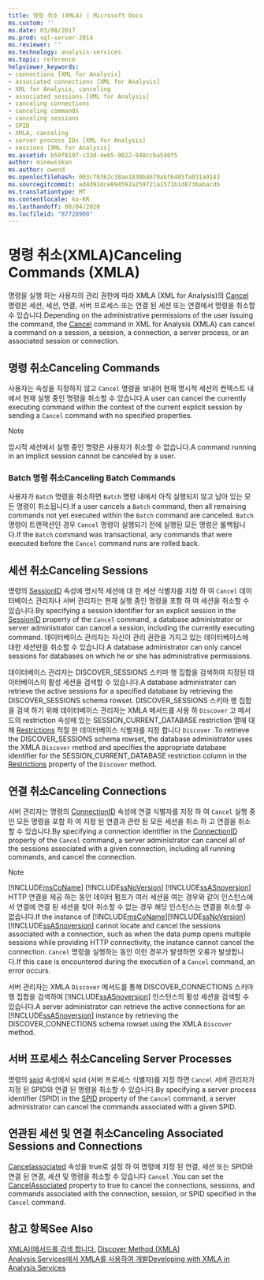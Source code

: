 ```yaml
---
title: 명령 취소 (XMLA) | Microsoft Docs
ms.custom: ''
ms.date: 03/08/2017
ms.prod: sql-server-2014
ms.reviewer: ''
ms.technology: analysis-services
ms.topic: reference
helpviewer_keywords:
- connections [XML for Analysis]
- associated connections [XML for Analysis]
- XML for Analysis, canceling
- associated sessions [XML for Analysis]
- canceling connections
- canceling commands
- canceling sessions
- SPID
- XMLA, canceling
- server process IDs [XML for Analysis]
- sessions [XML for Analysis]
ms.assetid: b59f8197-c33d-4e65-9022-848ccba540f5
author: minewiskan
ms.author: owend
ms.openlocfilehash: 003c70362c38ae1838b4679abf6485fa031a9143
ms.sourcegitcommit: ad4d92dce894592a259721a1571b1d8736abacdb
ms.translationtype: MT
ms.contentlocale: ko-KR
ms.lasthandoff: 08/04/2020
ms.locfileid: "87728900"
---
```

# <a name="canceling-commands-xmla"></a><span data-ttu-id="7e73d-102">명령 취소(XMLA)</span><span class="sxs-lookup"><span data-stu-id="7e73d-102">Canceling Commands (XMLA)</span></span>
  <span data-ttu-id="7e73d-103">명령을 실행 하는 사용자의 관리 권한에 따라 XMLA (XML for Analysis)의 [Cancel](https://docs.microsoft.com/bi-reference/xmla/xml-elements-commands/cancel-element-xmla) 명령은 세션, 세션, 연결, 서버 프로세스 또는 연결 된 세션 또는 연결에서 명령을 취소할 수 있습니다.</span><span class="sxs-lookup"><span data-stu-id="7e73d-103">Depending on the administrative permissions of the user issuing the command, the [Cancel](https://docs.microsoft.com/bi-reference/xmla/xml-elements-commands/cancel-element-xmla) command in XML for Analysis (XMLA) can cancel a command on a session, a session, a connection, a server process, or an associated session or connection.</span></span>  
  
## <a name="canceling-commands"></a><span data-ttu-id="7e73d-104">명령 취소</span><span class="sxs-lookup"><span data-stu-id="7e73d-104">Canceling Commands</span></span>  
 <span data-ttu-id="7e73d-105">사용자는 속성을 지정하지 않고 `Cancel` 명령을 보내어 현재 명시적 세션의 컨텍스트 내에서 현재 실행 중인 명령을 취소할 수 있습니다.</span><span class="sxs-lookup"><span data-stu-id="7e73d-105">A user can cancel the currently executing command within the context of the current explicit session by sending a `Cancel` command with no specified properties.</span></span>  
  
> [!NOTE]  
>  <span data-ttu-id="7e73d-106">암시적 세션에서 실행 중인 명령은 사용자가 취소할 수 없습니다.</span><span class="sxs-lookup"><span data-stu-id="7e73d-106">A command running in an implicit session cannot be canceled by a user.</span></span>  
  
### <a name="canceling-batch-commands"></a><span data-ttu-id="7e73d-107">Batch 명령 취소</span><span class="sxs-lookup"><span data-stu-id="7e73d-107">Canceling Batch Commands</span></span>  
 <span data-ttu-id="7e73d-108">사용자가 `Batch` 명령을 취소하면 `Batch` 명령 내에서 아직 실행되지 않고 남아 있는 모든 명령이 취소됩니다.</span><span class="sxs-lookup"><span data-stu-id="7e73d-108">If a user cancels a `Batch` command, then all remaining commands not yet executed within the `Batch` command are canceled.</span></span> <span data-ttu-id="7e73d-109">`Batch` 명령이 트랜잭션인 경우 `Cancel` 명령이 실행되기 전에 실행된 모든 명령은 롤백됩니다.</span><span class="sxs-lookup"><span data-stu-id="7e73d-109">If the `Batch` command was transactional, any commands that were executed before the `Cancel` command runs are rolled back.</span></span>  
  
## <a name="canceling-sessions"></a><span data-ttu-id="7e73d-110">세션 취소</span><span class="sxs-lookup"><span data-stu-id="7e73d-110">Canceling Sessions</span></span>  
 <span data-ttu-id="7e73d-111">명령의 [SessionID](https://docs.microsoft.com/bi-reference/xmla/xml-elements-properties/id-element-xmla) 속성에 명시적 세션에 대 한 세션 식별자를 지정 하 여 `Cancel` 데이터베이스 관리자나 서버 관리자는 현재 실행 중인 명령을 포함 하 여 세션을 취소할 수 있습니다.</span><span class="sxs-lookup"><span data-stu-id="7e73d-111">By specifying a session identifier for an explicit session in the [SessionID](https://docs.microsoft.com/bi-reference/xmla/xml-elements-properties/id-element-xmla) property of the `Cancel` command, a database administrator or server administrator can cancel a session, including the currently executing command.</span></span> <span data-ttu-id="7e73d-112">데이터베이스 관리자는 자신이 관리 권한을 가지고 있는 데이터베이스에 대한 세션만을 취소할 수 있습니다.</span><span class="sxs-lookup"><span data-stu-id="7e73d-112">A database administrator can only cancel sessions for databases on which he or she has administrative permissions.</span></span>  
  
 <span data-ttu-id="7e73d-113">데이터베이스 관리자는 DISCOVER_SESSIONS 스키마 행 집합을 검색하여 지정된 데이터베이스의 활성 세션을 검색할 수 있습니다.</span><span class="sxs-lookup"><span data-stu-id="7e73d-113">A database administrator can retrieve the active sessions for a specified database by retrieving the DISCOVER_SESSIONS schema rowset.</span></span> <span data-ttu-id="7e73d-114">DISCOVER_SESSIONS 스키마 행 집합을 검색 하기 위해 데이터베이스 관리자는 XMLA 메서드를 사용 하 `Discover` 고 메서드의 restriction 속성에 있는 SESSION_CURRENT_DATABASE restriction 열에 대해 [Restrictions](https://docs.microsoft.com/bi-reference/xmla/xml-elements-properties/restrictions-element-xmla) 적절 한 데이터베이스 식별자를 지정 합니다 `Discover` .</span><span class="sxs-lookup"><span data-stu-id="7e73d-114">To retrieve the DISCOVER_SESSIONS schema rowset, the database administrator uses the XMLA `Discover` method and specifies the appropriate database identifier for the SESSION_CURRENT_DATABASE restriction column in the [Restrictions](https://docs.microsoft.com/bi-reference/xmla/xml-elements-properties/restrictions-element-xmla) property of the `Discover` method.</span></span>  
  
## <a name="canceling-connections"></a><span data-ttu-id="7e73d-115">연결 취소</span><span class="sxs-lookup"><span data-stu-id="7e73d-115">Canceling Connections</span></span>  
 <span data-ttu-id="7e73d-116">서버 관리자는 명령의 [ConnectionID](https://docs.microsoft.com/bi-reference/xmla/xml-elements-properties/connectionid-element-xmla) 속성에 연결 식별자를 지정 하 여 `Cancel` 실행 중인 모든 명령을 포함 하 여 지정 된 연결과 관련 된 모든 세션을 취소 하 고 연결을 취소할 수 있습니다.</span><span class="sxs-lookup"><span data-stu-id="7e73d-116">By specifying a connection identifier in the [ConnectionID](https://docs.microsoft.com/bi-reference/xmla/xml-elements-properties/connectionid-element-xmla) property of the `Cancel` command, a server administrator can cancel all of the sessions associated with a given connection, including all running commands, and cancel the connection.</span></span>  
  
> [!NOTE]  
>  <span data-ttu-id="7e73d-117">[!INCLUDE[msCoName](../../includes/msconame-md.md)] [!INCLUDE[ssNoVersion](../../includes/ssnoversion-md.md)] [!INCLUDE[ssASnoversion](../../includes/ssasnoversion-md.md)] HTTP 연결을 제공 하는 동안 데이터 펌프가 여러 세션을 여는 경우와 같이 인스턴스에서 연결에 연결 된 세션을 찾아 취소할 수 없는 경우 해당 인스턴스는 연결을 취소할 수 없습니다.</span><span class="sxs-lookup"><span data-stu-id="7e73d-117">If the instance of [!INCLUDE[msCoName](../../includes/msconame-md.md)][!INCLUDE[ssNoVersion](../../includes/ssnoversion-md.md)][!INCLUDE[ssASnoversion](../../includes/ssasnoversion-md.md)] cannot locate and cancel the sessions associated with a connection, such as when the data pump opens multiple sessions while providing HTTP connectivity, the instance cannot cancel the connection.</span></span> <span data-ttu-id="7e73d-118">`Cancel` 명령을 실행하는 동안 이런 경우가 발생하면 오류가 발생합니다.</span><span class="sxs-lookup"><span data-stu-id="7e73d-118">If this case is encountered during the execution of a `Cancel` command, an error occurs.</span></span>  
  
 <span data-ttu-id="7e73d-119">서버 관리자는 XMLA `Discover` 메서드를 통해 DISCOVER_CONNECTIONS 스키마 행 집합을 검색하여 [!INCLUDE[ssASnoversion](../../includes/ssasnoversion-md.md)] 인스턴스의 활성 세션을 검색할 수 있습니다.</span><span class="sxs-lookup"><span data-stu-id="7e73d-119">A server administrator can retrieve the active connections for an [!INCLUDE[ssASnoversion](../../includes/ssasnoversion-md.md)] instance by retrieving the DISCOVER_CONNECTIONS schema rowset using the XMLA `Discover` method.</span></span>  
  
## <a name="canceling-server-processes"></a><span data-ttu-id="7e73d-120">서버 프로세스 취소</span><span class="sxs-lookup"><span data-stu-id="7e73d-120">Canceling Server Processes</span></span>  
 <span data-ttu-id="7e73d-121">명령의 [spid](https://docs.microsoft.com/bi-reference/xmla/xml-elements-properties/id-element-xmla) 속성에서 spid (서버 프로세스 식별자)를 지정 하면 `Cancel` 서버 관리자가 지정 된 SPID와 연결 된 명령을 취소할 수 있습니다.</span><span class="sxs-lookup"><span data-stu-id="7e73d-121">By specifying a server process identifier (SPID) in the [SPID](https://docs.microsoft.com/bi-reference/xmla/xml-elements-properties/id-element-xmla) property of the `Cancel` command, a server administrator can cancel the commands associated with a given SPID.</span></span>  
  
## <a name="canceling-associated-sessions-and-connections"></a><span data-ttu-id="7e73d-122">연관된 세션 및 연결 취소</span><span class="sxs-lookup"><span data-stu-id="7e73d-122">Canceling Associated Sessions and Connections</span></span>  
 <span data-ttu-id="7e73d-123">[Cancelassociated](https://docs.microsoft.com/bi-reference/xmla/xml-elements-properties/cancelassociated-element-xmla) 속성을 true로 설정 하 여 명령에 지정 된 연결, 세션 또는 SPID와 연결 된 연결, 세션 및 명령을 취소할 수 있습니다 `Cancel` .</span><span class="sxs-lookup"><span data-stu-id="7e73d-123">You can set the [CancelAssociated](https://docs.microsoft.com/bi-reference/xmla/xml-elements-properties/cancelassociated-element-xmla) property to true to cancel the connections, sessions, and commands associated with the connection, session, or SPID specified in the `Cancel` command.</span></span>  
  
## <a name="see-also"></a><span data-ttu-id="7e73d-124">참고 항목</span><span class="sxs-lookup"><span data-stu-id="7e73d-124">See Also</span></span>  
 <span data-ttu-id="7e73d-125">[XMLA&#41;&#40;메서드를 검색 합니다.](https://docs.microsoft.com/bi-reference/xmla/xml-elements-methods-discover) </span><span class="sxs-lookup"><span data-stu-id="7e73d-125">[Discover Method &#40;XMLA&#41;](https://docs.microsoft.com/bi-reference/xmla/xml-elements-methods-discover) </span></span>  
 [<span data-ttu-id="7e73d-126">Analysis Services에서 XMLA를 사용하여 개발</span><span class="sxs-lookup"><span data-stu-id="7e73d-126">Developing with XMLA in Analysis Services</span></span>](developing-with-xmla-in-analysis-services.md)  
  
  

